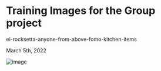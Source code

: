 
# Training Images for the Group project

ei-rocksetta-anyone-from-above-fomo-kitchen-items

March 5th, 2022

![image](https://user-images.githubusercontent.com/5605614/162274567-e8e50b01-1f17-46be-abb4-262a385ea9ba.png)





